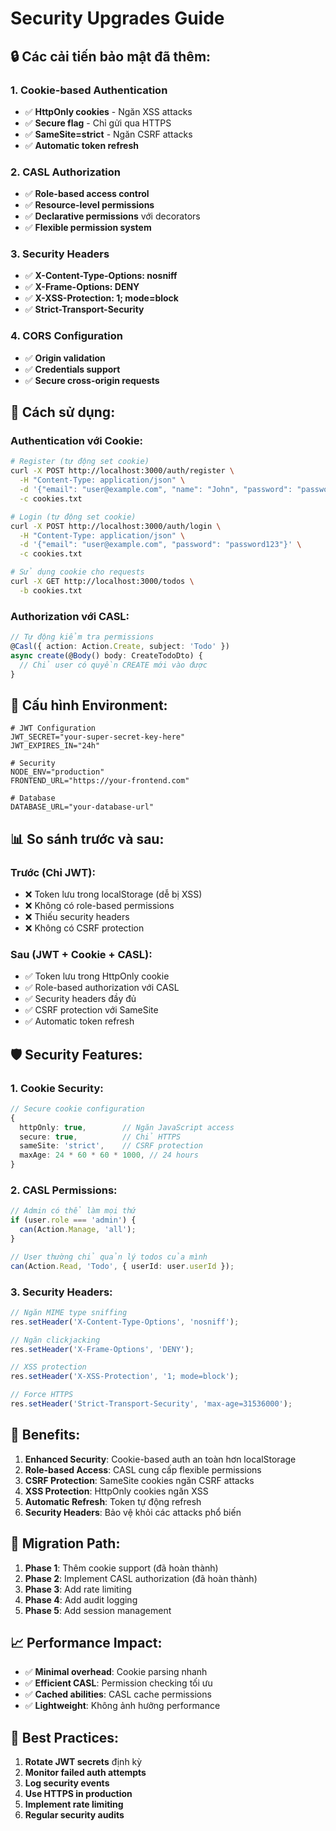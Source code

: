 # Security Upgrades Guide

## 🔒 **Các cải tiến bảo mật đã thêm:**

### **1. Cookie-based Authentication**
- ✅ **HttpOnly cookies** - Ngăn XSS attacks
- ✅ **Secure flag** - Chỉ gửi qua HTTPS
- ✅ **SameSite=strict** - Ngăn CSRF attacks
- ✅ **Automatic token refresh**

### **2. CASL Authorization**
- ✅ **Role-based access control**
- ✅ **Resource-level permissions**
- ✅ **Declarative permissions** với decorators
- ✅ **Flexible permission system**

### **3. Security Headers**
- ✅ **X-Content-Type-Options: nosniff**
- ✅ **X-Frame-Options: DENY**
- ✅ **X-XSS-Protection: 1; mode=block**
- ✅ **Strict-Transport-Security**

### **4. CORS Configuration**
- ✅ **Origin validation**
- ✅ **Credentials support**
- ✅ **Secure cross-origin requests**

## 🚀 **Cách sử dụng:**

### **Authentication với Cookie:**
```bash
# Register (tự động set cookie)
curl -X POST http://localhost:3000/auth/register \
  -H "Content-Type: application/json" \
  -d '{"email": "user@example.com", "name": "John", "password": "password123"}' \
  -c cookies.txt

# Login (tự động set cookie)
curl -X POST http://localhost:3000/auth/login \
  -H "Content-Type: application/json" \
  -d '{"email": "user@example.com", "password": "password123"}' \
  -c cookies.txt

# Sử dụng cookie cho requests
curl -X GET http://localhost:3000/todos \
  -b cookies.txt
```

### **Authorization với CASL:**
```typescript
// Tự động kiểm tra permissions
@Casl({ action: Action.Create, subject: 'Todo' })
async create(@Body() body: CreateTodoDto) {
  // Chỉ user có quyền CREATE mới vào được
}
```

## 🔧 **Cấu hình Environment:**

```env
# JWT Configuration
JWT_SECRET="your-super-secret-key-here"
JWT_EXPIRES_IN="24h"

# Security
NODE_ENV="production"
FRONTEND_URL="https://your-frontend.com"

# Database
DATABASE_URL="your-database-url"
```

## 📊 **So sánh trước và sau:**

### **Trước (Chỉ JWT):**
- ❌ Token lưu trong localStorage (dễ bị XSS)
- ❌ Không có role-based permissions
- ❌ Thiếu security headers
- ❌ Không có CSRF protection

### **Sau (JWT + Cookie + CASL):**
- ✅ Token lưu trong HttpOnly cookie
- ✅ Role-based authorization với CASL
- ✅ Security headers đầy đủ
- ✅ CSRF protection với SameSite
- ✅ Automatic token refresh

## 🛡️ **Security Features:**

### **1. Cookie Security:**
```typescript
// Secure cookie configuration
{
  httpOnly: true,        // Ngăn JavaScript access
  secure: true,          // Chỉ HTTPS
  sameSite: 'strict',    // CSRF protection
  maxAge: 24 * 60 * 60 * 1000, // 24 hours
}
```

### **2. CASL Permissions:**
```typescript
// Admin có thể làm mọi thứ
if (user.role === 'admin') {
  can(Action.Manage, 'all');
}

// User thường chỉ quản lý todos của mình
can(Action.Read, 'Todo', { userId: user.userId });
```

### **3. Security Headers:**
```typescript
// Ngăn MIME type sniffing
res.setHeader('X-Content-Type-Options', 'nosniff');

// Ngăn clickjacking
res.setHeader('X-Frame-Options', 'DENY');

// XSS protection
res.setHeader('X-XSS-Protection', '1; mode=block');

// Force HTTPS
res.setHeader('Strict-Transport-Security', 'max-age=31536000');
```

## 🎯 **Benefits:**

1. **Enhanced Security**: Cookie-based auth an toàn hơn localStorage
2. **Role-based Access**: CASL cung cấp flexible permissions
3. **CSRF Protection**: SameSite cookies ngăn CSRF attacks
4. **XSS Protection**: HttpOnly cookies ngăn XSS
5. **Automatic Refresh**: Token tự động refresh
6. **Security Headers**: Bảo vệ khỏi các attacks phổ biến

## 🔄 **Migration Path:**

1. **Phase 1**: Thêm cookie support (đã hoàn thành)
2. **Phase 2**: Implement CASL authorization (đã hoàn thành)
3. **Phase 3**: Add rate limiting
4. **Phase 4**: Add audit logging
5. **Phase 5**: Add session management

## 📈 **Performance Impact:**

- ✅ **Minimal overhead**: Cookie parsing nhanh
- ✅ **Efficient CASL**: Permission checking tối ưu
- ✅ **Cached abilities**: CASL cache permissions
- ✅ **Lightweight**: Không ảnh hưởng performance

## 🚨 **Best Practices:**

1. **Rotate JWT secrets** định kỳ
2. **Monitor failed auth attempts**
3. **Log security events**
4. **Use HTTPS in production**
5. **Implement rate limiting**
6. **Regular security audits** 